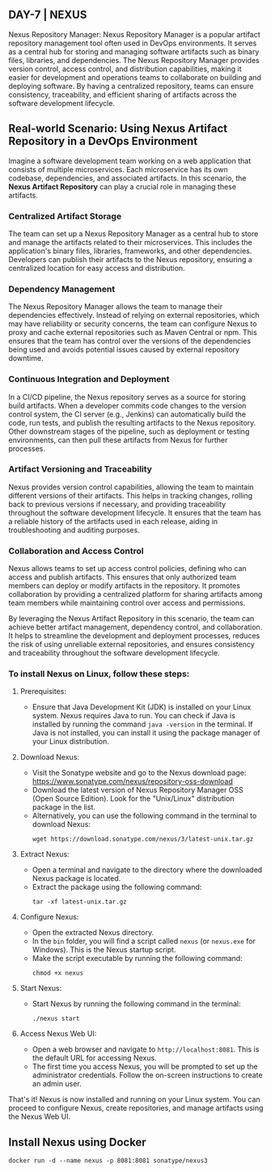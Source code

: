 ## DAY-7 | NEXUS

Nexus Repository Manager: Nexus Repository Manager is a popular artifact repository management tool often used in DevOps environments. It serves as a central hub for storing and managing software artifacts such as binary files, libraries, and dependencies. The Nexus Repository Manager provides version control, access control, and distribution capabilities, making it easier for development and operations teams to collaborate on building and deploying software. By having a centralized repository, teams can ensure consistency, traceability, and efficient sharing of artifacts across the software development lifecycle.

## Real-world Scenario: Using Nexus Artifact Repository in a DevOps Environment

Imagine a software development team working on a web application that consists of multiple microservices. Each microservice has its own codebase, dependencies, and associated artifacts. In this scenario, the **Nexus Artifact Repository** can play a crucial role in managing these artifacts.

### **Centralized Artifact Storage**

The team can set up a Nexus Repository Manager as a central hub to store and manage the artifacts related to their microservices. This includes the application's binary files, libraries, frameworks, and other dependencies. Developers can publish their artifacts to the Nexus repository, ensuring a centralized location for easy access and distribution.

### **Dependency Management**

The Nexus Repository Manager allows the team to manage their dependencies effectively. Instead of relying on external repositories, which may have reliability or security concerns, the team can configure Nexus to proxy and cache external repositories such as Maven Central or npm. This ensures that the team has control over the versions of the dependencies being used and avoids potential issues caused by external repository downtime.

### **Continuous Integration and Deployment**

In a CI/CD pipeline, the Nexus repository serves as a source for storing build artifacts. When a developer commits code changes to the version control system, the CI server (e.g., Jenkins) can automatically build the code, run tests, and publish the resulting artifacts to the Nexus repository. Other downstream stages of the pipeline, such as deployment or testing environments, can then pull these artifacts from Nexus for further processes.

### **Artifact Versioning and Traceability**

Nexus provides version control capabilities, allowing the team to maintain different versions of their artifacts. This helps in tracking changes, rolling back to previous versions if necessary, and providing traceability throughout the software development lifecycle. It ensures that the team has a reliable history of the artifacts used in each release, aiding in troubleshooting and auditing purposes.

### **Collaboration and Access Control**

Nexus allows teams to set up access control policies, defining who can access and publish artifacts. This ensures that only authorized team members can deploy or modify artifacts in the repository. It promotes collaboration by providing a centralized platform for sharing artifacts among team members while maintaining control over access and permissions.

By leveraging the Nexus Artifact Repository in this scenario, the team can achieve better artifact management, dependency control, and collaboration. It helps to streamline the development and deployment processes, reduces the risk of using unreliable external repositories, and ensures consistency and traceability throughout the software development lifecycle.

### To install Nexus on Linux, follow these steps:

1. Prerequisites:
   - Ensure that Java Development Kit (JDK) is installed on your Linux system. Nexus requires Java to run. You can check if Java is installed by running the command `java -version` in the terminal. If Java is not installed, you can install it using the package manager of your Linux distribution.

2. Download Nexus:
   - Visit the Sonatype website and go to the Nexus download page: https://www.sonatype.com/nexus/repository-oss-download
   - Download the latest version of Nexus Repository Manager OSS (Open Source Edition). Look for the "Unix/Linux" distribution package in the list.
   - Alternatively, you can use the following command in the terminal to download Nexus:
     ```
     wget https://download.sonatype.com/nexus/3/latest-unix.tar.gz
     ```

3. Extract Nexus:
   - Open a terminal and navigate to the directory where the downloaded Nexus package is located.
   - Extract the package using the following command:
     ```
     tar -xf latest-unix.tar.gz
     ```

4. Configure Nexus:
   - Open the extracted Nexus directory.
   - In the `bin` folder, you will find a script called `nexus` (or `nexus.exe` for Windows). This is the Nexus startup script.
   - Make the script executable by running the following command:
     ```
     chmod +x nexus
     ```

5. Start Nexus:
   - Start Nexus by running the following command in the terminal:
     ```
     ./nexus start
     ```

6. Access Nexus Web UI:
   - Open a web browser and navigate to `http://localhost:8081`. This is the default URL for accessing Nexus.
   - The first time you access Nexus, you will be prompted to set up the administrator credentials. Follow the on-screen instructions to create an admin user.

That's it! Nexus is now installed and running on your Linux system. You can proceed to configure Nexus, create repositories, and manage artifacts using the Nexus Web UI.

## Install Nexus using Docker

```
docker run -d --name nexus -p 8081:8081 sonatype/nexus3
```
